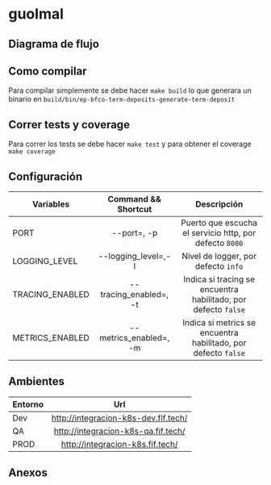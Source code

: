 # guolmal

<Describir brevemente el proyecto>

## Diagrama de flujo

<Agregar aqui un diagrama de secuencia o de flujo describiendo la logica de la API>

## Como compilar

Para compilar simplemente se debe hacer `make build` lo que generara un binario en `build/bin/ep-bfco-term-deposits-generate-term-deposit`

## Correr tests y coverage

Para correr los tests se debe hacer `make test` y para obtener el coverage `make coverage`

## Configuración

| Variables       |  Command && Shortcut   |                Descripción                |
| --------------- | :--------------------: | :---------------------------------------: |
| PORT            |      --port=, -p       | Puerto que escucha el servicio http, por defecto `8080`         |
| LOGGING_LEVEL   | --logging_level=,-l    | Nivel de logger, por defecto `info`                             |
| TRACING_ENABLED | --tracing_enabled=, -t | Indica si tracing se encuentra habilitado, por defecto `false`  |
| METRICS_ENABLED | --metrics_enabled=, -m | Indica si metrics se encuentra habilitado, por defecto `false`  |

## Ambientes

| Entorno |                 Url                  |
| ------- | :----------------------------------: |
| Dev     | http://integracion-k8s-dev.fif.tech/ |
| QA      | http://integracion-k8s-qa.fif.tech/  |
| PROD    | http://integracion-k8s.fif.tech/ |

## Anexos

<Agregar aqui referencias a documentacion externa>
